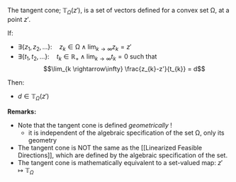 The tangent cone; $\mathbb{T}_{\Omega}(z')$, is a set of vectors defined for a convex set $\mathbb{\Omega}$, at a point $z'$.

If:
- $\exists \{z_1,z_2,\dots\}:\quad z_{k}\in \mathbb{\Omega} \wedge \lim_{k\rightarrow\infty}z_{k}=z'$
- $\exists \{t_{1},t_{2},\dots\}: \quad t_{k}\in \mathbb{R}_{+}\wedge \lim_{k\rightarrow\infty}t_{k}=0$
such that
$$\lim_{k \rightarrow\infty} \frac{z_{k}-z'}{t_{k}} = d$$

Then:
- $d \in \mathbb{T}_{\Omega}(z')$


**Remarks:**
- Note that the tangent cone is defined *geometrically* !
	- it is independent of the algebraic specification of the set $\mathbb{ \Omega}$, only its geometry
- The tangent cone is NOT the same as the [[Linearized Feasible Directions]], which are defined by the algebraic specification of the set.
- The tangent cone is mathematically equivalent to a set-valued map: $z'\mapsto \mathbb{T}_{\Omega}$


